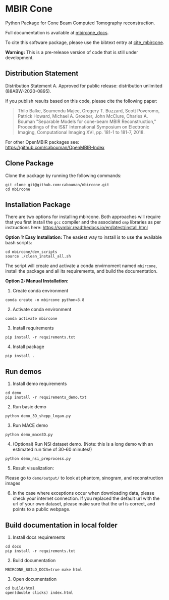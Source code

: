 # MBIR Cone

Python Package for Cone Beam Computed Tomography reconstruction. 

Full documentation is available at [mbircone_docs](https://mbircone.readthedocs.io).

To cite this software package, please use the bibtext entry at [cite_mbircone](https://mbircone.readthedocs.io/en/latest/credits.html).

**Warning:** This is a pre-release version of code that is still under development.

## Distribution Statement

Distribution Statement A. Approved for public release: distribution unlimited (88ABW-2020-0895).

If you publish results based on this code, please cite the following paper:
> Thilo Balke, Soumendu Majee, Gregery T. Buzzard, Scott Poveromo, Patrick Howard, Michael A. Groeber, John McClure, Charles A. Bouman "Separable Models for cone-beam MBIR Reconstruction," Proceedings of the IS&T International Symposium on Electronic Imaging, Computational Imaging XVI, pp. 181-1 to 181-7, 2018.

For other OpenMBIR packages see: https://github.com/cabouman/OpenMBIR-Index


## Clone Package

Clone the package by running the following commands:
```
git clone git@github.com:cabouman/mbircone.git
cd mbircone
```


## Installation Package

There are two options for installing mbircone. Both approaches will require that you first install the `gcc` compiler and the associated `omp` libraries as per instructions here: https://svmbir.readthedocs.io/en/latest/install.html

**Option 1: Easy Installation:**
The easiest way to install is to use the available bash scripts:
```
cd mbircone/dev_scripts
source ./clean_install_all.sh
```

The script will create and activate a conda envirnoment named ``mbircone``, install the package and all its requirements, and build the documentation.

**Option 2: Manual Installation:**

1) Create conda environment
```
conda create -n mbircone python=3.8
```
2) Activate conda environment
```
conda activate mbircone
```
3) Install requirements
```
pip install -r requirements.txt
```
4) Install package
```
pip install .
```

## Run demos
1) Install demo requirements
```
cd demo
pip install -r requirements_demo.txt
```
2) Run basic demo
```
python demo_3D_shepp_logan.py
```
3) Run MACE demo
```
python demo_mace3D.py
```
4) (Optional) Run NSI dataset demo. (Note: this is a long demo with an estimated run time of 30-60 minutes!)
```
python demo_nsi_preprocess.py
```

5) Result visualization: 

Please go to ```demo/output/``` to look at phantom, sinogram, and reconstruction images

6) In the case where exceptions occur when downloading data, please check your internet connection. If you replaced the default url with the url of your own dataset, please make sure that the url is correct, and points to a public webpage.


## Build documentation in local folder
1) Install docs requirements
```
cd docs
pip install -r requirements.txt
```
2) Build documentation
```
MBIRCONE_BUILD_DOCS=true make html
```
3) Open documentation
```
cd build/html
open(double clicks) index.html
```
